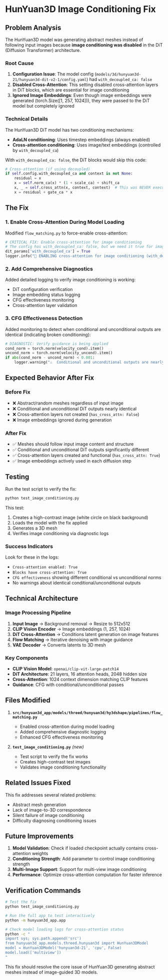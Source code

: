 # HunYuan3D Image Conditioning Fix

## Problem Analysis

The HunYuan3D model was generating abstract meshes instead of following input images because **image conditioning was disabled** in the DiT (Diffusion Transformer) architecture.

### Root Cause

1. **Configuration Issue**: The model config (`models/3d/hunyuan3d-21/hunyuan3d-dit-v2-1/config.yaml`) had `with_decoupled_ca: false`
2. **Disabled Cross-Attention**: This setting disabled cross-attention layers in DiT blocks, which are essential for image conditioning
3. **Ignored Image Embeddings**: Even though image embeddings were generated (torch.Size([1, 257, 1024])), they were passed to the DiT model but completely ignored

### Technical Details

The HunYuan3D DiT model has two conditioning mechanisms:
- **AdaLN conditioning**: Uses timestep embeddings (always enabled)
- **Cross-attention conditioning**: Uses image/text embeddings (controlled by `with_decoupled_ca`)

With `with_decoupled_ca: false`, the DiT blocks would skip this code:
```python
# Cross-attention (if using decoupled)
if self.config.with_decoupled_ca and context is not None:
    residual = x
    x = self.norm_ca(x) * (1 + scale_ca) + shift_ca
    x, _ = self.cross_attn(x, context, context)  # This was NEVER executed!
    x = residual + gate_ca * x
```

## The Fix

### 1. Enable Cross-Attention During Model Loading

Modified `flow_matching.py` to force-enable cross-attention:

```python
# CRITICAL FIX: Enable cross-attention for image conditioning
# The config has with_decoupled_ca: false, but we need it true for image-to-3D
dit_params['with_decoupled_ca'] = True
logger.info("🔧 ENABLING cross-attention for image conditioning (with_decoupled_ca=True)")
```

### 2. Add Comprehensive Diagnostics

Added detailed logging to verify image conditioning is working:
- DiT configuration verification
- Image embedding status logging
- CFG effectiveness monitoring
- Cross-attention layer validation

### 3. CFG Effectiveness Detection

Added monitoring to detect when conditional and unconditional outputs are identical (indicating broken conditioning):

```python
# DIAGNOSTIC: Verify guidance is being applied
cond_norm = torch.norm(velocity_cond).item()
uncond_norm = torch.norm(velocity_uncond).item()
if abs(cond_norm - uncond_norm) < 0.001:
    logger.warning("⚠️  Conditional and unconditional outputs are nearly identical - image conditioning may not be working!")
```

## Expected Behavior After Fix

### Before Fix
- ❌ Abstract/random meshes regardless of input image
- ❌ Conditional and unconditional DiT outputs nearly identical
- ❌ Cross-attention layers not created (`has_cross_attn: False`)
- ❌ Image embeddings ignored during generation

### After Fix
- ✅ Meshes should follow input image content and structure
- ✅ Conditional and unconditional DiT outputs significantly different
- ✅ Cross-attention layers created and functional (`has_cross_attn: True`)
- ✅ Image embeddings actively used in each diffusion step

## Testing

Run the test script to verify the fix:

```bash
python test_image_conditioning.py
```

This test:
1. Creates a high-contrast image (white circle on black background)
2. Loads the model with the fix applied
3. Generates a 3D mesh
4. Verifies image conditioning via diagnostic logs

### Success Indicators

Look for these in the logs:
- `Cross-attention enabled: True`
- `Blocks have cross-attention: True`
- `CFG effectiveness` showing different conditional vs unconditional norms
- No warnings about identical conditional/unconditional outputs

## Technical Architecture

### Image Processing Pipeline

1. **Input Image** → Background removal → Resize to 512x512
2. **CLIP Vision Encoder** → Image embeddings (1, 257, 1024)
3. **DiT Cross-Attention** → Conditions latent generation on image features
4. **Flow Matching** → Iterative denoising with image guidance
5. **VAE Decoder** → Converts latents to 3D mesh

### Key Components

- **CLIP Vision Model**: `openai/clip-vit-large-patch14`
- **DiT Architecture**: 21 layers, 16 attention heads, 2048 hidden size
- **Cross-Attention**: 1024 context dimension matching CLIP features
- **Guidance**: CFG with conditional/unconditional passes

## Files Modified

1. **`src/hunyuan3d_app/models/threed/hunyuan3d/hy3dshape/pipelines/flow_matching.py`**
   - Enabled cross-attention during model loading
   - Added comprehensive diagnostic logging
   - Enhanced CFG effectiveness monitoring

2. **`test_image_conditioning.py`** *(new)*
   - Test script to verify the fix works
   - Creates high-contrast test images
   - Validates image conditioning functionality

## Related Issues Fixed

This fix addresses several related problems:
- Abstract mesh generation
- Lack of image-to-3D correspondence  
- Silent failure of image conditioning
- Difficulty diagnosing conditioning issues

## Future Improvements

1. **Model Validation**: Check if loaded checkpoint actually contains cross-attention weights
2. **Conditioning Strength**: Add parameter to control image conditioning strength
3. **Multi-Image Support**: Support for multi-view image conditioning
4. **Performance**: Optimize cross-attention computation for faster inference

## Verification Commands

```bash
# Test the fix
python test_image_conditioning.py

# Run the full app to test interactively
python -m hunyuan3d_app.app

# Check model loading logs for cross-attention status
python -c "
import sys; sys.path.append('src')
from hunyuan3d_app.models.threed.hunyuan3d import HunYuan3DModel
model = HunYuan3DModel('hunyuan3d-21', 'cpu', False)
model.load(['multiview'])
"
```

This fix should resolve the core issue of HunYuan3D generating abstract meshes instead of image-guided 3D models.